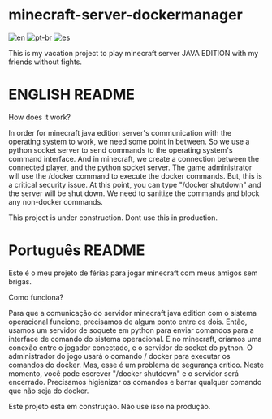 # minecraft-server-dockermanager
[![en](https://img.shields.io/badge/lang-en-red.svg)](https://github.com/jonatasemidio/multilanguage-readme-pattern/blob/master/README.md)
[![pt-br](https://img.shields.io/badge/lang-pt--br-green.svg)](https://github.com/jonatasemidio/multilanguage-readme-pattern/blob/master/README.pt-br.md)
[![es](https://img.shields.io/badge/lang-es-yellow.svg)](https://github.com/jonatasemidio/multilanguage-readme-pattern/blob/master/README.es.md)

This is my vacation project to play minecraft server JAVA EDITION with my friends without fights.

# ENGLISH README

How does it work?

In order for minecraft java edition server's communication with the operating system to work, we need some point in between. So we use a python socket server to send commands to the operating system's command interface. And in minecraft, we create a connection between the connected player, and the python socket server. The game administrator will use the /docker <command args> command to execute the docker commands.
  But, this is a critical security issue. At this point, you can type "/docker shutdown" and the server will be shut down. We need to sanitize the commands and block any non-docker commands. 

This project is under construction. Dont use this in production.


# Português README

Este é o meu projeto de férias para jogar minecraft com meus amigos sem brigas.

Como funciona?

Para que a comunicação do servidor minecraft java edition com o sistema operacional funcione, precisamos de algum ponto entre os dois. Então, usamos um servidor de soquete em python para enviar comandos para a interface de comando do sistema operacional. E no minecraft, criamos uma conexão entre o jogador conectado, e o servidor de socket do python. O administrador do jogo usará o comando / docker <args de comando> para executar os comandos do docker. 
 Mas, esse é um problema de segurança crítico. Neste momento, você pode escrever "/docker shutdown" e o servidor será encerrado. Precisamos higienizar os comandos e barrar qualquer comando que não seja do docker. 

Este projeto está em construção. Não use isso na produção. 

